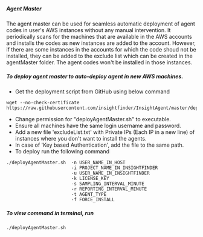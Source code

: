 ##### Agent Master
The agent master can be used for seamless automatic deployment of agent codes in user's AWS instances without any manual intervention. It periodically scans for the machines that are available in the AWS accounts and installs the codes as new instances are added to the account. However, if there are some instances in the accounts for which the code shoud not be installed, they can be added to the exclude list which can be created in the agentMaster folder. The agent codes won't be installed in those instances.



##### To deploy agent master to auto-deploy agent in new AWS machines.

- Get the deployment script from GitHub using below command
```
wget --no-check-certificate https://raw.githubusercontent.com/insightfinder/InsightAgent/master/deployment/deployAgentMaster.sh
```
- Change permission for "deployAgentMaster.sh" to executable.
- Ensure all machines have the same login username and password.
- Add a new file 'excludeList.txt' with Private IPs (Each IP in a new line) of instances where you don't want to install the agents.
- In case of 'Key based Authentication', add the file to the same path.
- To deploy run the following command
```
./deployAgentMaster.sh  -n USER_NAME_IN_HOST
                        -i PROJECT_NAME_IN_INSIGHTFINDER
                        -u USER_NAME_IN_INSIGHTFINDER
                        -k LICENSE_KEY
                        -s SAMPLING_INTERVAL_MINUTE
                        -r REPORTING_INTERVAL_MINUTE
                        -t AGENT_TYPE
                        -f FORCE_INSTALL
```
##### To view command in terminal, run
```
./deployAgentMaster.sh
```
